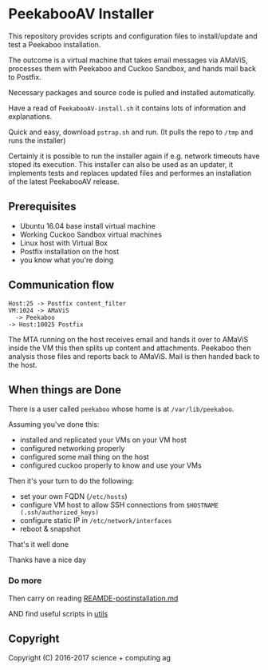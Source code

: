 # PeekabooAV Installer #

This repository provides scripts and configuration files to install/update and test a
Peekaboo installation.

The outcome is a virtual machine that takes email messages via AMaViS, processes
them with Peekaboo and Cuckoo Sandbox, and hands mail back to Postfix.

Necessary packages and source code is pulled and installed automatically.

Have a read of ``PeekabooAV-install.sh`` it contains lots of information and explanations.

Quick and easy, download ``pstrap.sh`` and run.
(It pulls the repo to ``/tmp`` and runs the installer)

Certainly it is possible to run the installer again if e.g. network timeouts have stoped
its execution. This installer can also be used as an updater, it implements tests and
replaces updated files and performes an installation of the latest PeekabooAV release.


## Prerequisites ##

* Ubuntu 16.04 base install virtual machine
* Working Cuckoo Sandbox virtual machines
* Linux host with Virtual Box
* Postfix installation on the host
* you know what you're doing


## Communication flow ##

```
Host:25 -> Postfix content_filter
VM:1024 -> AMaViS
  -> Peekaboo
-> Host:10025 Postfix
```

The MTA running on the host receives email and hands it over to AMaViS inside
the VM this then splits up content and attachments. Peekaboo then analysis those
files and reports back to AMaViS. Mail is then handed back to the host.


## When things are Done ##

There is a user called ``peekaboo`` whose home is at ``/var/lib/peekaboo``.

Assuming you've done this:
* installed and replicated your VMs on your VM host
* configured networking properly
* configured some mail thing on the host
* configured cuckoo properly to know and use your VMs

Then it's your turn to do the following:
* set your own FQDN (``/etc/hosts``)
* configure VM host to allow SSH connections from ``$HOSTNAME (.ssh/authorized_keys)``
* configure static IP in ``/etc/network/interfaces``
* reboot & snapshot

That's it well done

Thanks
have a nice day


### Do more ###

Then carry on reading [REAMDE-postinstallation.md](REAMDE-postinstallation.md)

AND find useful scripts in [utils](utils)


## Copyright ##

Copyright (C) 2016-2017 science + computing ag
